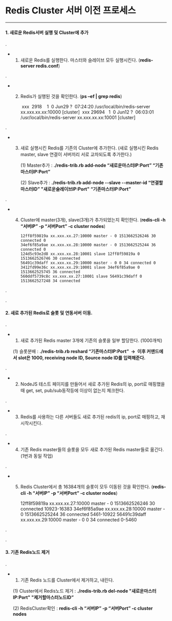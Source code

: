 # Redis Cluster 서버 이전 프로세스
 
***

#### 1. 새로운 Redis서버 실행 및 Cluster에 추가

.
 
 - 1) 새로운 Redis를 실행한다. 마스터와 슬레이브 모두 실행시킨다. (**redis-server redis.conf**)
 
.
 
 - 2) Redis가 실행된 것을 확인한다. (**ps –ef | grep redis**)
  
  
          xxx  2918    1  0 Jun29 ?  07:24:20 /usr/local/bin/redis-server xx.xxx.xx.xx:10000 [cluster]
          xxx  29694   1  0 Jun12 ?  06:03:01 /usr/local/bin/redis-server xx.xxx.xx.xx:10001 [cluster]

.

 - 3) 새로 실행시킨 Redis를 기존의 Cluster에 추가한다. (새로 실행시킨 Redis master, slave 연결이 서버끼리 서로 교차되도록 추가한다.)
 
      (1) Master추가 : **./redis-trib.rb add-node “새로운마스터IP:Port” “기존마스터IP:Port”**
      
      (2) Slave추가 : **./redis-trib.rb add-node --slave --master-id “연결할마스터ID” "새로운슬레이브IP:Port" “기존마스터IP:Port”**

.

 - 4) Cluster에 master(3개), slave(3개)가 추가되었는지 확인한다. (**redis-cli -h “서버IP” -p “서버Port” -c cluster nodes**)
 
 
          12ff8f59819a xx.xxx.xx.27:10000 master - 0 1513662526246 30 connected 0
          34ef6f85a9ae xx.xxx.xx.28:10000 master - 0 1513662525244 36 connected 0
          124d5c93e2d8 xx.xxx.xx.28:10001 slave 12ff8f59819a 0 1513662526746 30 connected
          56491c39daff xx.xxx.xx.29:10000 master - 0 0 34 connected 0
          3412fd99e36c xx.xxx.xx.29:10001 slave 34ef6f85a9ae 0 1513662525745 36 connected
          560ddf5739c8c xx.xxx.xx.27:10001 slave 56491c39daff 0 1513662527248 34 connected

.

.

#### 2. 새로 추가된 Redis로 슬롯 및 연동서버 이동.

.

 - 1) 새로 추가된 Redis master 3개에 기존의 슬롯을 일부 할당한다. (1000개씩)
 
    (1) 슬롯분배 : **./redis-trib.rb reshard “기존마스터IP:Port”  ->  이후 커맨드에서 slot은 1000, receiving node ID, Source node ID를 입력해준다.**

.
 
 - 2) NodeJS 테스트 페이지를 만들어서 새로 추가된 Redis의 ip, port로 매핑했을 때 get, set, pub/sub동작등에 이상이 없는지 체크한다.
 
. 
 
 - 3) Redis를 사용하는 다른 서버들도 새로 추가된 redis의 ip, port로 매핑하고, 재시작시킨다.

.

 - 4) 기존 Redis master들의 슬롯을 모두 새로 추가된 Redis master들로 옮긴다. (1번과 동일 작업)
 
. 
 
 - 5) Redis Cluster에서 총 16384개의 슬롯이 모두 이동된 것을 확인한다. (**redis-cli -h “서버IP” -p “서버Port” -c cluster nodes**)
 
 
        12ff8f59819a xx.xxx.xx.27:10000 master - 0 1513662526246 30 connected 10923-16383
        34ef6f85a9ae xx.xxx.xx.28:10000 master - 0 1513662525244 36 connected 5461-10922
        56491c39daff xx.xxx.xx.29:10000 master - 0 0 34 connected 0-5460
    
.

.

#### 3. 기존 Redis노드 제거

.

 - 1) 기존 Redis 노드를 Cluster에서 제거하고, 내린다. 
    
    (1) Cluster에서 Redis노드 제거 : **./redis-trib.rb del-node "새로운마스터IP:Port" "제거할마스터노드ID”**
    
    (2) RedisCluster확인 : **redis-cli -h “서버IP” -p “서버Port” -c cluster nodes**
  
